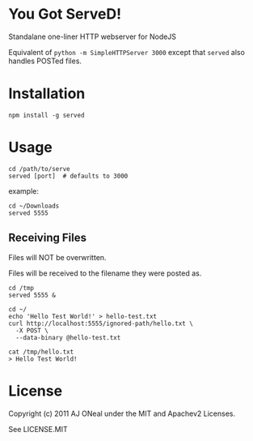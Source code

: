 You Got ServeD!
===

Standalane one-liner HTTP webserver for NodeJS

Equivalent of `python -m SimpleHTTPServer 3000` except that `served` also handles POSTed files.

Installation
===

    npm install -g served

Usage
===

    cd /path/to/serve
    served [port]  # defaults to 3000

example:

    cd ~/Downloads
    served 5555

Receiving Files
---

Files will NOT be overwritten.

Files will be received to the filename they were posted as.

    cd /tmp
    served 5555 &

    cd ~/
    echo 'Hello Test World!' > hello-test.txt
    curl http://localhost:5555/ignored-path/hello.txt \
      -X POST \
      --data-binary @hello-test.txt

    cat /tmp/hello.txt
    > Hello Test World!

License
===

Copyright (c) 2011 AJ ONeal under the MIT and Apachev2 Licenses.

See LICENSE.MIT
